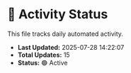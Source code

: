 # 🤖 Activity Status

This file tracks daily automated activity.

- **Last Updated:** 2025-07-28 14:22:07
- **Total Updates:** 15
- **Status:** 🟢 Active
